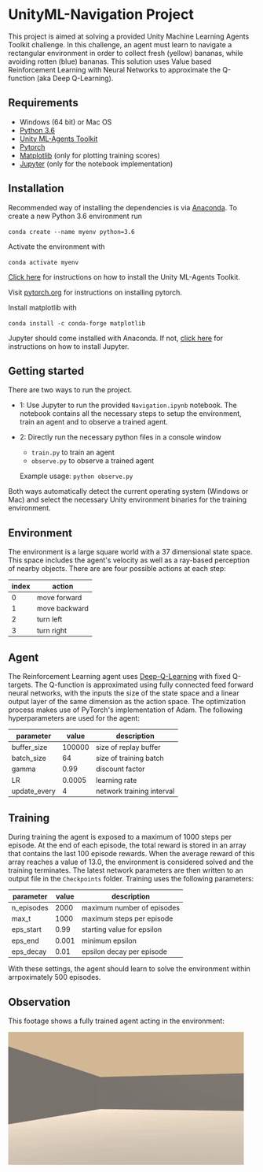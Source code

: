 # UnityML-Navigation Project

This project is aimed at solving a provided Unity Machine Learning Agents Toolkit challenge. In this challenge, an
agent must learn to navigate a rectangular environment in order to collect fresh (yellow) bananas, while avoiding rotten
(blue) bananas. This solution uses Value based Reinforcement Learning with Neural Networks to approximate the Q-function (aka Deep Q-Learning).

## Requirements

* Windows (64 bit) or Mac OS
* [Python 3.6](https://www.python.org/downloads/release/python-366/)
* [Unity ML-Agents Toolkit](https://www.python.org/downloads/release/python-366/)
* [Pytorch](https://pytorch.org/)
* [Matplotlib](https://matplotlib.org/) (only for plotting training scores)
* [Jupyter](http://jupyter.org/) (only for the notebook implementation)

## Installation
Recommended way of installing the dependencies is via [Anaconda](https://www.anaconda.com/download/). To create a new Python 3.6 environment run

`conda create --name myenv python=3.6`

Activate the environment with

`conda activate myenv`

[Click here](https://github.com/Unity-Technologies/ml-agents/blob/master/docs/Installation.md) for instructions on how to install the Unity ML-Agents Toolkit.

Visit [pytorch.org](https://pytorch.org/) for instructions on installing pytorch.

Install matplotlib with

`conda install -c conda-forge matplotlib`

Jupyter should come installed with Anaconda. If not, [click here](http://jupyter.org/install) for instructions on how to install Jupyter.


## Getting started
There are two ways to run the project. 

* 1: Use Jupyter to run the provided `Navigation.ipynb` notebook. The notebook
contains all the necessary steps to setup the environment, train an agent and to observe a trained agent. 
* 2: Directly run the necessary python files in a console window
  * `train.py` to train an agent
  * `observe.py` to observe a trained agent
  
  Example usage: `python observe.py`

Both ways automatically detect the current operating system (Windows or Mac) and select the necessary Unity environment binaries
for the training environment.

## Environment
The environment is a large square world with a 37 dimensional state space. This space includes the agent's
velocity as well as a ray-based perception of nearby objects.
There are are four possible actions at each step:

| index   | action        |
|---------|---------------|
| 0       | move forward  |
| 1       | move backward |
| 2       | turn left     |
| 3       | turn right    |

## Agent
The Reinforcement Learning agent uses [Deep-Q-Learning](https://storage.googleapis.com/deepmind-media/dqn/DQNNaturePaper.pdf) with fixed Q-targets. The Q-function is approximated using fully connected
feed forward neural networks, with the inputs the size of the state space and a linear output layer of the same dimension as the action space.
The optimization process makes use of PyTorch's implementation of Adam. The following hyperparameters are used for the agent:

| parameter   | value        |  description |
|---------|---------------|-------------|
| buffer_size | 100000 | size of replay buffer |
| batch_size       | 64 | size of training batch |
| gamma       | 0.99     | discount factor |
| LR       | 0.0005    | learning rate |
|update_every| 4 | network training interval |

## Training
During training the agent is exposed to a maximum of 1000 steps per episode. At the end of each episode, the total
reward is stored in an array that contains the last 100 episode rewards. When the average reward of this array reaches
a value of 13.0, the environment is considered solved and the training terminates. The latest network parameters are then
written to an output file in the `Checkpoints` folder. Training uses the following parameters:

| parameter   | value    |  description |
|---------|---------------|-------------|
| n_episodes| 2000 | maximum number of episodes |
| max_t       | 1000 | maximum steps per episode|
| eps_start   | 0.99     | starting value for epsilon |
| eps_end     | 0.001    | minimum epsilon |
|eps_decay| 0.01 | epsilon decay per episode |

With these settings, the agent should learn to solve the environment 
within arrpoximately 500 episodes.

## Observation
This footage shows a fully trained agent acting in the environment:

<img src="https://github.com/fd17/UnityML-Navigation/blob/master/solved_showcase.gif" width="480" height="270" />

